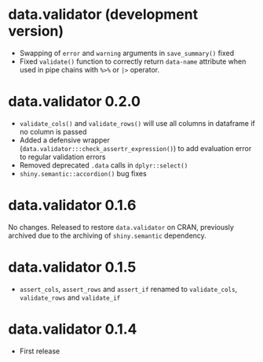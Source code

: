 # data.validator (development version)

- Swapping of `error` and `warning` arguments in `save_summary()` fixed
- Fixed `validate()` function to correctly return `data-name` attribute when used in pipe chains with `%>%` or `|>` operator.

# data.validator 0.2.0

- `validate_cols()` and `validate_rows()` will use all columns in dataframe if no column is passed
- Added a defensive wrapper (`data.validator:::check_assertr_expression()`) to add evaluation error to regular validation errors
- Removed deprecated `.data` calls in `dplyr::select()`
- `shiny.semantic::accordion()` bug fixes

# data.validator 0.1.6

No changes. Released to restore `data.validator` on CRAN, previously archived due to the archiving of `shiny.semantic` dependency.

# data.validator 0.1.5

- `assert_cols`, `assert_rows` and `assert_if` renamed to `validate_cols`, `validate_rows` and `validate_if`

# data.validator 0.1.4

- First release
